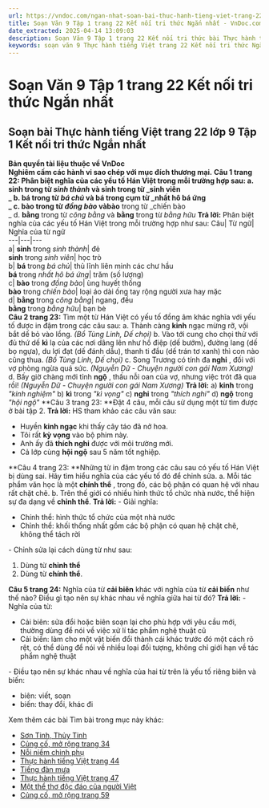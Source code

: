 ```yaml
---
url: https://vndoc.com/ngan-nhat-soan-bai-thuc-hanh-tieng-viet-trang-22-lop-9-tap-1-ket-noi-tri-thuc-320088
title: Soạn Văn 9 Tập 1 trang 22 Kết nối tri thức Ngắn nhất - VnDoc.com
date_extracted: 2025-04-14 13:09:03
description: Soạn Văn 9 Tập 1 trang 22 Kết nối tri thức bài Thực hành tiếng Việt - Ngắn nhất gồm phần trả lời chi tiết, đầy đủ, bám sát các câu hỏi, yêu cầu trong SGK (chỉ có trên VnDoc). Mời các bạn tham khảo.
keywords: soạn văn 9 Thực hành tiếng Việt trang 22 Kết nối tri thức Ngắn nhất,Soạn bài Thực hành tiếng Việt trang 22 lớp 9 Tập 1 Kết nối tri thức Ngắn nhất,Soạn bài Thực hành tiếng Việt lớp 9 trang 22 Tập 1 Kết nối tri thức Ngắn nhất,soạn văn 9 Tập 1 trang 22 Kết nối tri thức Ngắn nhất,Thực hành tiếng Việt trang 22 lớp 9 Tập 1 Kết nối tri thức,Thực hành tiếng Việt lớp 9 trang 22 Tập 1 Kết nối tri thức,văn 9,ngữ văn 9,soạn văn 9 kết nối tri thức Ngắn nhất
---
```


# Soạn Văn 9 Tập 1 trang 22 Kết nối tri thức Ngắn nhất
## **Soạn bài Thực hành tiếng Việt trang 22 lớp 9 Tập 1 Kết nối tri thức Ngắn nhất**
**Bản quyền tài liệu thuộc về VnDoc**   
**Nghiêm cấm các hành vi sao chép với mục đích thương mại.**
**Câu 1 trang 22: **Phân biệt nghĩa của các yếu tố Hán Việt trong mỗi trường hợp sau:
a. **sinh** trong từ _sinh thành_ và **sinh** trong từ _sinh viên  
_ b. **bá** trong từ _bá chủ_ và **bá** trong cụm từ _nhất hô bá ứng  
_ c. **bào** trong từ _đồng bào_ và**bào** trong từ _chiến bào  
_ d. **bằng** trong từ _công bằng_ và **bằng** trong từ _bằng hữu_
**Trả lời:**
Phân biệt nghĩa của các yếu tố Hán Việt trong mỗi trường hợp như sau:
Câu| Từ ngữ| Nghĩa của từ ngữ  
---|---|---  
a| **sinh** trong _sinh thành_|  đẻ  
**sinh** trong _sinh viên_|  học trò  
b| **bá** trong _bá chủ_|  thủ lĩnh liên minh các chư hầu  
**bá** trong _nhất hô bá ứng_|  trăm \(số lượng\)  
c| **bào** trong _đồng bào_|  ùng huyết thống  
**bào** trong _chiến bào_|  loại áo dài ống tay rộng người xưa hay mặc  
d| **bằng** trong _công bằng_|  ngang, đều  
**bằng** trong _bằng hữu_|  bạn bè  
**Câu 2 trang 23:** Tìm một từ Hán Việt có yếu tố đồng âm khác nghĩa với yếu tố được in đậm trong các câu sau:
a. Thành càng **kinh** ngạc mừng rỡ, vội bắt dế bỏ vào lồng. _\(Bồ Tùng Linh, Dế chọi\)_
b. Vào tới cung cho chọi thử với đủ thứ dế **kì** lạ của các nơi dâng lên như hồ điệp \(dế bướm\), đường lang \(dế bọ ngựa\), du lợi đạt \(dế đánh dầu\), thanh ti đầu \(dế trán tơ xanh\) thì con nào cũng thua. _\(Bồ Tùng Linh, Dế chọi\)_
c. Song Trương có tính đa **nghi** , đối với vợ phòng ngừa quá sức. _\(Nguyễn Dữ - Chuyện người con gái Nam Xương\)_
d. Bấy giờ chàng mới tỉnh **ngộ** , thấu nỗi oan của vợ, nhưng việc trót đã qua rồi\! _\(Nguyễn Dữ - Chuyện người con gái Nam Xương\)_
**Trả lời:**
a\) **kinh** trong _"kinh nghiệm"_
b\) **kì** trong _"kì vọng"_
c\) **nghi** trong _"thích nghi"_
d\) **ngộ** trong _"hội ngộ"_
**Câu 3 trang 23: **Đặt 4 câu, mỗi câu sử dụng một từ tìm được ở bài tập 2.
**Trả lời:**
HS tham khảo các câu văn sau:
  * Huyền **kinh ngạc** khi thấy cây táo đã nở hoa.
  * Tôi rất **kỳ vọng** vào bộ phim này.
  * Anh ấy đã **thích nghi** được với môi trường mới.
  * Cả lớp cùng **hội ngộ** sau 5 năm tốt nghiệp.

**Câu 4 trang 23: **Những từ in đậm trong các câu sau có yếu tố Hán Việt bị dùng sai. Hãy tìm hiểu nghĩa của các yếu tố đó để chỉnh sửa.
a. Mỗi tác phẩm văn học là một **chính thể** , trong đó, các bộ phận có quan hệ với nhau rất chặt chẽ.
b. Trên thế giới có nhiều hình thức tổ chức nhà nước, thể hiện sự đa dạng về **chỉnh thể**.
**Trả lời:**
\- Giải nghĩa:
  * Chính thể: hình thức tổ chức của một nhà nước
  * Chỉnh thể: khối thống nhất gồm các bộ phận có quan hệ chặt chẽ, không thể tách rời

\- Chỉnh sửa lại cách dùng từ như sau:
  1. Dùng từ **chỉnh thể**
  2. Dùng từ **chính thể**.

**Câu 5 trang 24:** Nghĩa của từ **cải biên** khác với nghĩa của từ **cải biến** như thế nào? Điều gì tạo nên sự khác nhau về nghĩa giữa hai từ đó?
**Trả lời:**
\- Nghĩa của từ:
  * Cải biên: sửa đổi hoặc biên soạn lại cho phù hợp với yêu cầu mới, thường dùng để nói về việc xử lí tác phẩm nghệ thuật cũ
  * Cải biến: làm cho một vật biến đổi thành cái khác trước đó một cách rõ rệt, có thể dùng để nói về nhiều loại đối tượng, không chỉ giới hạn về tác phẩm nghệ thuật

\- Điều tạo nên sự khác nhau về nghĩa của hai từ trên là yếu tố riêng biên và biến:
  * biên: viết, soạn
  * biến: thay đổi, khác đi

Xem thêm các bài Tìm bài trong mục này khác:
  * [Sơn Tinh, Thủy Tinh](</soan-van-9-son-tinh-thuy-tinh-ngan-nhat-1466>)
  * [Củng cố, mở rộng trang 34](</ngan-nhat-soan-bai-cung-co-mo-rong-trang-34-lop-9-tap-1-ket-noi-tri-thuc-320102>)
  * [Nỗi niềm chinh phụ](</soan-bai-noi-niem-chinh-phu-lop-9-ngan-nhat-ket-noi-tri-thuc-325278>)
  * [Thực hành tiếng Việt trang 44](</soan-van-9-tap-1-trang-44-ket-noi-tri-thuc-ngan-nhat-325285>)
  * [Tiếng đàn mưa ](</soan-bai-tieng-dan-mua-lop-9-ngan-nhat-ket-noi-tri-thuc-325289>)
  * [Thực hành tiếng Việt trang 47](</soan-van-9-tap-1-trang-47-ket-noi-tri-thuc-ngan-nhat-325293>)
  * [Một thể thơ độc đáo của người Việt](</soan-bai-mot-the-tho-doc-dao-cua-nguoi-viet-lop-9-ngan-nhat-ket-noi-tri-thuc-325301>)
  * [Củng cố, mở rộng trang 59](</soan-van-9-tap-1-trang-59-ket-noi-tri-thuc-ngan-nhat-325303>)

